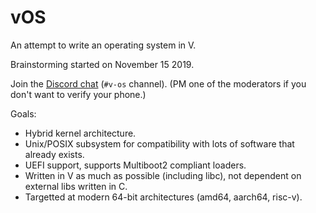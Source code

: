 # vOS

An attempt to write an operating system in V.

Brainstorming started on November 15 2019.

Join the [Discord chat](https://discordapp.com/invite/n7c74HM) (`#v-os` channel). (PM one of the moderators if you don't want to verify your phone.)

Goals:

- Hybrid kernel architecture.
- Unix/POSIX subsystem for compatibility with lots of software that already exists.
- UEFI support, supports Multiboot2 compliant loaders.
- Written in V as much as possible (including libc), not dependent on external libs written in C.
- Targetted at modern 64-bit architectures (amd64, aarch64, risc-v).